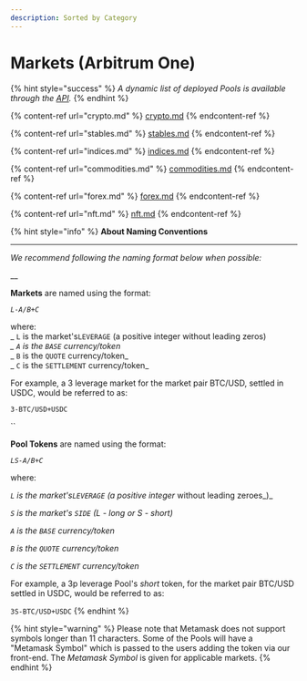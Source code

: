 ```yaml
---
description: Sorted by Category
---
```


# Markets (Arbitrum One)

{% hint style="success" %}
_A dynamic list of deployed Pools is available through the_ [_API_](https://api.tracer.finance/poolsv2/poolList?network=42161)_._
{% endhint %}

{% content-ref url="crypto.md" %}
[crypto.md](crypto.md)
{% endcontent-ref %}

{% content-ref url="stables.md" %}
[stables.md](stables.md)
{% endcontent-ref %}

{% content-ref url="indices.md" %}
[indices.md](indices.md)
{% endcontent-ref %}

{% content-ref url="commodities.md" %}
[commodities.md](commodities.md)
{% endcontent-ref %}

{% content-ref url="forex.md" %}
[forex.md](forex.md)
{% endcontent-ref %}

{% content-ref url="nft.md" %}
[nft.md](nft.md)
{% endcontent-ref %}

{% hint style="info" %}
**About Naming Conventions**

****

_We recommend following the naming format below when possible:_

__

**Markets** are named using the format:

&#x20;  _`L-A/B+C`_

where:\
&#x20;  _   `L` is the market's`LEVERAGE` (a positive integer without leading zeros)_\
&#x20;  _   `A` is the `BASE` currency/token_\
&#x20;  _   `B` is the `QUOTE` currency/token_\
&#x20;  _   `C` is the `SETTLEMENT` currency/token_

For example, a 3 leverage market for the market pair BTC/USD, settled in USDC, would be referred to as:

&#x20;  `3-BTC/USD+USDC`

``

**Pool Tokens** are named using the format:

&#x20;  _`LS-A/B+C`_

where:

&#x20;  _`L` is the market's`LEVERAGE` (a positive integer_ without leading zeroes_)_

&#x20;  _`S` is the market's `SIDE` (L - long or S - short)_

&#x20;  _`A` is the `BASE` currency/token_

&#x20;  _`B` is the `QUOTE` currency/token_&#x20;

&#x20;  _`C` is the `SETTLEMENT` currency/token_

For example, a 3p leverage Pool's _short_ token, for the market pair BTC/USD settled in USDC, would be referred to as:

&#x20;  `3S-BTC/USD+USDC`
{% endhint %}

{% hint style="warning" %}
Please note that Metamask does not support symbols longer than 11 characters. Some of the Pools will have a "Metamask Symbol" which is passed to the users adding the token via our front-end. The _Metamask Symbol_ is given for applicable markets.
{% endhint %}
